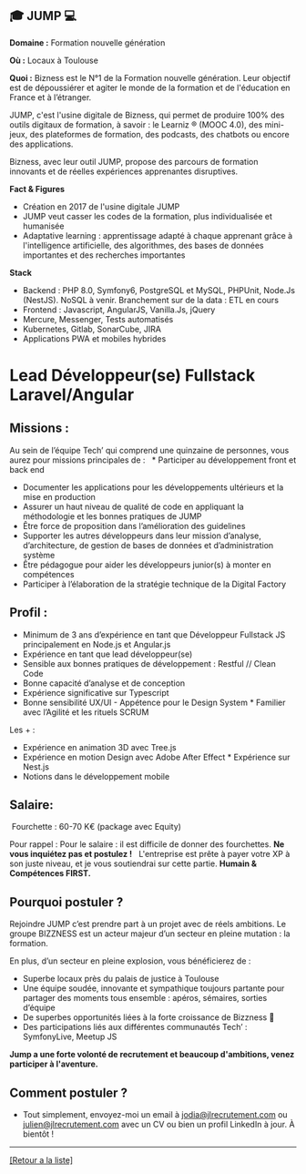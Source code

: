 ## 🎓 JUMP 💻 

**Domaine :** Formation nouvelle génération

**Où :** Locaux à Toulouse

**Quoi :** Bizness est le N°1 de la Formation nouvelle génération. Leur objectif est de dépoussiérer et agiter le monde de la formation et de l'éducation en France et à l’étranger.

JUMP, c'est l'usine digitale de Bizness, qui permet de produire 100% des outils digitaux de formation, à savoir : le Learniz ® (MOOC 4.0), des mini-jeux, des plateformes de formation, des podcasts, des chatbots ou encore des applications.

Bizness, avec leur outil JUMP, propose des parcours de formation innovants et de réelles expériences apprenantes disruptives.

**Fact & Figures**

* Création en 2017 de l'usine digitale JUMP
* JUMP veut casser les codes de la formation, plus individualisée et humanisée
* Adaptative learning : apprentissage adapté à chaque apprenant grâce à l'intelligence artificielle, des algorithmes, des bases de données importantes et des recherches importantes 

**Stack**

* Backend : PHP 8.0, Symfony6, PostgreSQL et MySQL, PHPUnit, Node.Js (NestJS). NoSQL à venir. Branchement sur de la data : ETL en cours
* Frontend : Javascript, AngularJS, Vanilla.Js, jQuery
* Mercure, Messenger, Tests automatisés
* Kubernetes, Gitlab, SonarCube, JIRA
* Applications PWA et mobiles hybrides


# Lead Développeur(se) Fullstack Laravel/Angular

## Missions :

Au sein de l’équipe Tech’ qui comprend une quinzaine de personnes, vous aurez pour missions principales de : 
  * Participer au développement front et back end
* Documenter les applications pour les développements ultérieurs et la mise en production
* Assurer un haut niveau de qualité de code en appliquant la méthodologie et les bonnes pratiques de JUMP
* Être force de proposition dans l’amélioration des guidelines
* Supporter les autres développeurs dans leur mission d’analyse, d’architecture, de gestion de bases de données et d’administration système
* Être pédagogue pour aider les développeurs junior(s) à monter en compétences
* Participer à l’élaboration de la stratégie technique de la Digital Factory

## Profil :

* Minimum de 3 ans d’expérience en tant que Développeur Fullstack JS principalement en Node.js et Angular.js  
* Expérience en tant que lead développeur(se) 
* Sensible aux bonnes pratiques de développement : Restful // Clean Code
* Bonne capacité d’analyse et de conception 
* Expérience significative sur Typescript 
* Bonne sensibilité UX/UI - Appétence pour le Design System * Familier avec l’Agilité et les rituels SCRUM  

Les + : 
* Expérience en animation 3D avec Tree.js  
* Expérience en motion Design avec Adobe After Effect * Expérience sur Nest.js
* Notions dans le développement mobile  

## Salaire:

 Fourchette : 60-70 K€ (package avec Equity)  

Pour rappel : Pour le salaire : il est difficile de donner des fourchettes. **Ne vous inquiétez pas et postulez !**   L'entreprise est prête à payer votre XP à son juste niveau, et je vous soutiendrai sur cette partie. **Humain & Compétences FIRST. **

## Pourquoi postuler ?

Rejoindre JUMP c’est prendre part à un projet avec de réels ambitions. Le groupe BIZZNESS est un acteur majeur d’un secteur en pleine mutation : la formation.   

En plus, d’un secteur en pleine explosion, vous bénéficierez de :   
* Superbe locaux près du palais de justice à Toulouse 
* Une équipe soudée, innovante et sympathique toujours partante pour partager des moments tous ensemble : apéros, sémaires, sorties d’équipe 
* De superbes opportunités liées à la forte croissance de Bizzness 🚀 
* Des participations liés aux différentes communautés Tech’ : SymfonyLive, Meetup JS

**Jump a une forte volonté de recrutement et beaucoup d'ambitions, venez participer à l'aventure.**


## Comment postuler ? 

* Tout simplement, envoyez-moi un email à jodia@jlrecrutement.com ou julien@jlrecrutement.com avec un CV ou bien un profil LinkedIn à jour. À bientôt !


----
<a href="https://github.com/jlondiche/job-board-php/blob/master/README.md">[Retour a la liste]</a>

